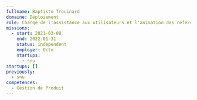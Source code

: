 ```yaml
---
fullname: Baptiste Trouinard
domaine: Déploiement
role: Charge de l'assistance aux utilisateurs et l'animation des référents départementaux
missions:
  - start: 2021-03-08
    end: 2022-01-31
    status: independent
    employer: Octo
    startups:
      - snu
startups: []
previously:
  - snu
competences:
  - Gestion de Produit
---
```

